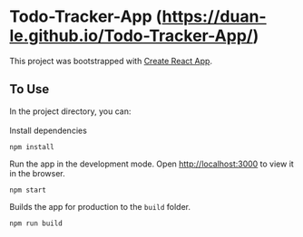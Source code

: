 # Todo-Tracker-App (https://duan-le.github.io/Todo-Tracker-App/)

This project was bootstrapped with [Create React App](https://github.com/facebook/create-react-app).

## To Use

In the project directory, you can:\
<br />
Install dependencies
```
npm install
```

Run the app in the development mode. Open [http://localhost:3000](http://localhost:3000) to view it in the browser.
```
npm start
```

Builds the app for production to the `build` folder.
```
npm run build
```
